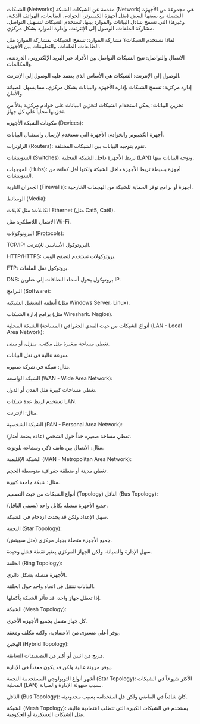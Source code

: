 الشبكات (Networks)
مقدمة عن الشبكات
الشبكة (Network) هي مجموعة من الأجهزة المتصلة مع بعضها البعض (مثل أجهزة الكمبيوتر، الخوادم، الطابعات، الهواتف الذكية، وغيرها) التي تسمح بتبادل البيانات والموارد بينها. تُستخدم الشبكات لتسهيل التواصل، مشاركة الملفات، الوصول إلى الإنترنت، وإدارة الموارد بشكل مركزي.

لماذا نستخدم الشبكات؟
مشاركة الموارد: تسمح الشبكات بمشاركة الموارد مثل الطابعات، الملفات، والتطبيقات بين الأجهزة.

الاتصال والتواصل: تتيح الشبكات التواصل بين الأفراد عبر البريد الإلكتروني، الدردشة، والمكالمات.

الوصول إلى الإنترنت: الشبكات هي الأساس الذي يعتمد عليه الوصول إلى الإنترنت.

إدارة مركزية: تسمح الشبكات بإدارة الأجهزة والبيانات بشكل مركزي، مما يسهل الصيانة والأمان.

تخزين البيانات: يمكن استخدام الشبكات لتخزين البيانات على خوادم مركزية بدلاً من تخزينها محلياً على كل جهاز.

مكونات الشبكة
الأجهزة (Devices):

أجهزة الكمبيوتر والخوادم: الأجهزة التي تستخدم لإرسال واستقبال البيانات.

الراوترات (Routers): تقوم بتوجيه البيانات بين الشبكات المختلفة.

السويتشات (Switches): تربط الأجهزة داخل الشبكة المحلية (LAN) وتوجه البيانات بينها.

الموجهات (Hubs): أجهزة بسيطة تربط الأجهزة داخل الشبكة ولكنها أقل كفاءة من السويتشات.

الجدران النارية (Firewalls): أجهزة أو برامج توفر الحماية للشبكة من الهجمات الخارجية.

الوسائط (Media):

الكابلات: مثل كابلات Ethernet (مثل Cat5, Cat6).

الاتصال اللاسلكي: مثل Wi-Fi.

البروتوكولات (Protocols):

TCP/IP: البروتوكول الأساسي للإنترنت.

HTTP/HTTPS: بروتوكولات تستخدم لتصفح الويب.

FTP: بروتوكول نقل الملفات.

DNS: بروتوكول يحول أسماء النطاقات إلى عناوين IP.

البرامج (Software):

أنظمة التشغيل الشبكية (مثل Windows Server، Linux).

برامج إدارة الشبكات (مثل Wireshark، Nagios).

أنواع الشبكات من حيث المدى الجغرافي (المساحة)
الشبكة المحلية (LAN - Local Area Network):

تغطي مساحة صغيرة مثل مكتب، منزل، أو مبنى.

سرعة عالية في نقل البيانات.

مثال: شبكة في شركة صغيرة.

الشبكة الواسعة (WAN - Wide Area Network):

تغطي مساحات كبيرة مثل المدن أو الدول.

تستخدم لربط عدة شبكات LAN.

مثال: الإنترنت.

الشبكة الشخصية (PAN - Personal Area Network):

تغطي مساحة صغيرة جداً حول الشخص (عادة بضعة أمتار).

مثال: الاتصال بين هاتف ذكي وسماعة بلوتوث.

الشبكة الإقليمية (MAN - Metropolitan Area Network):

تغطي مدينة أو منطقة جغرافية متوسطة الحجم.

مثال: شبكة جامعة كبيرة.

أنواع الشبكات من حيث التصميم (Topology)
الناقل (Bus Topology):

جميع الأجهزة متصلة بكابل واحد (يسمى الناقل).

سهل الإعداد ولكن قد يحدث ازدحام في الشبكة.

النجمة (Star Topology):

جميع الأجهزة متصلة بجهاز مركزي (مثل سويتش).

سهل الإدارة والصيانة، ولكن الجهاز المركزي يعتبر نقطة فشل وحيدة.

الحلقة (Ring Topology):

الأجهزة متصلة بشكل دائري.

البيانات تنتقل في اتجاه واحد حول الحلقة.

إذا تعطل جهاز واحد، قد تتأثر الشبكة بأكملها.

الشبكة (Mesh Topology):

كل جهاز متصل بجميع الأجهزة الأخرى.

يوفر أعلى مستوى من الاعتمادية، ولكنه مكلف ومعقد.

الهجين (Hybrid Topology):

مزيج من اثنين أو أكثر من التصميمات السابقة.

يوفر مرونة عالية ولكن قد يكون معقداً في الإدارة.

أشهر أنواع التوبولوجي المستخدمة
النجمة (Star Topology): الأكثر شيوعاً في الشبكات المحلية (LAN) بسبب سهولة الإدارة والصيانة.

الناقل (Bus Topology): كان شائعاً في الماضي ولكن قل استخدامه بسبب محدوديته.

الشبكة (Mesh Topology): يستخدم في الشبكات الكبيرة التي تتطلب اعتمادية عالية، مثل الشبكات العسكرية أو الحكومية.
